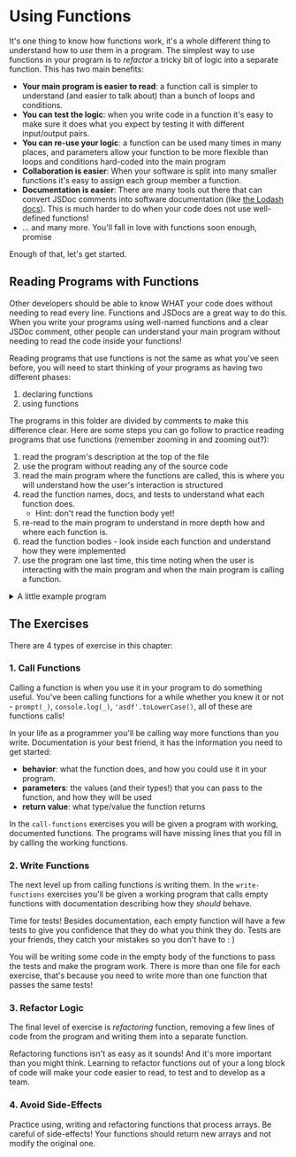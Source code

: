 # Using Functions

It's one thing to know how functions work, it's a whole different thing to understand how to _use_ them in a program. The simplest way to use functions in your program is to _refactor_ a tricky bit of logic into a separate function. This has two main benefits:

- **Your main program is easier to read**: a function call is simpler to understand (and easier to talk about) than a bunch of loops and conditions.
- **You can test the logic**: when you write code in a function it's easy to make sure it does what you expect by testing it with different input/output pairs.
- **You can re-use your logic**: a function can be used many times in many places, and parameters allow your function to be more flexible than loops and conditions hard-coded into the main program
- **Collaboration is easier**: When your software is split into many smaller functions it's easy to assign each group member a function.
- **Documentation is easier**: There are many tools out there that can convert JSDoc comments into software documentation (like [the Lodash docs](https://lodash.com/docs/4.17.15)). This is much harder to do when your code does not use well-defined functions!
- ... and many more. You'll fall in love with functions soon enough, promise

Enough of that, let's get started.

## Reading Programs with Functions

Other developers should be able to know WHAT your code does without needing to read every line. Functions and JSDocs are a great way to do this. When you write your programs using well-named functions and a clear JSDoc comment, other people can understand your main program without needing to read the code inside your functions!

Reading programs that use functions is not the same as what you've seen before, you will need to start thinking of your programs as having two different phases:

1. declaring functions
2. using functions

The programs in this folder are divided by comments to make this difference clear. Here are some steps you can go follow to practice reading programs that use functions (remember zooming in and zooming out?):

1. read the program's description at the top of the file
2. use the program without reading any of the source code
3. read the main program where the functions are called, this is where you will understand how the user's interaction is structured
4. read the function names, docs, and tests to understand what each function does.
   - Hint: don't read the function body yet!
5. re-read to the main program to understand in more depth how and where each function is.
6. read the function bodies - look inside each function and understand how they were implemented
7. use the program one last time, this time noting when the user is interacting with the main program and when the main program is calling a function.

<details>
<summary>A little example program</summary>

```js
'use strict';

/*

  a little program to reverse the user's input

*/

/* ===== declare functions ===== */

/**
 * reverses it's argument and returns as a new string
 * @param {string} text - the string to reverse
 * @returns {string} the reversed text
 */
const reverseString = (text = '') => {
  let backwards = '';
  for (const character of text) {
    backwards = character + backwards;
  }
  return backwards;
};
console.assert(reverseString('') === '', 'Test 1');
console.assert(reverseString('1234') === '4321', 'Test 2');
console.assert(reverseString('abc') === 'cba', 'Test 3');
console.assert(reverseString('.-{|}-.') === '.-}|{-.', 'Test 4');
console.assert(reverseString('ooo') === 'ooo', 'Test 5');

/* ===== main program (use functions) ===== */

// -- gather user input --
let input = null;
while (input === null) {
  input = prompt('enter some text to reverse');
}

// -- use your program logic --
const output = reverseString(input);

// -- display result for the user --
const message = `before: "${input}"
after: "${output}"`;
alert(message);

// -- log for developers --
console.log(input, output);
```

</details>

## The Exercises

There are 4 types of exercise in this chapter:

### 1. Call Functions

Calling a function is when you use it in your program to do something useful. You've been calling functions for a while whether you knew it or not - `prompt(_)`, `console.log(_)`, `'asdf'.toLowerCase()`, all of these are functions calls!

In your life as a programmer you'll be calling way more functions than you write. Documentation is your best friend, it has the information you need to get started:

- **behavior**: what the function does, and how you could use it in your program.
- **parameters**: the values (and their types!) that you can pass to the function, and how they will be used
- **return value**: what type/value the function returns

In the `call-functions` exercises you will be given a program with working, documented functions. The programs will have missing lines that you fill in by calling the working functions.

### 2. Write Functions

The next level up from calling functions is writing them. In the `write-functions` exercises you'll be given a working program that calls empty functions with documentation describing how they _should_ behave.

Time for tests! Besides documentation, each empty function will have a few tests to give you confidence that they do what you think they do. Tests are your friends, they catch your mistakes so you don't have to : )

You will be writing some code in the empty body of the functions to pass the tests and make the program work. There is more than one file for each exercise, that's because you need to write more than one function that passes the same tests!

### 3. Refactor Logic

The final level of exercise is _refactoring_ function, removing a few lines of code from the program and writing them into a separate function.

Refactoring functions isn't as easy as it sounds! And it's more important than you might think. Learning to refactor functions out of your a long block of code will make your code easier to read, to test and to develop as a team.

### 4. Avoid Side-Effects

Practice using, writing and refactoring functions that process arrays. Be careful of side-effects! Your functions should return new arrays and not modify the original one.
